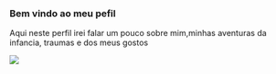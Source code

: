 ### Bem vindo ao meu pefil
Aqui neste perfil irei falar um pouco sobre mim,minhas aventuras da infancia, traumas e dos meus gostos

![](https://media.tenor.com/62v9g8ReWXsAAAAC/golden-retriever-dog.gif)
